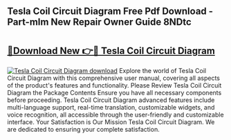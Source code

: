 ## Tesla Coil Circuit Diagram Free Pdf Download - Part-mIm New Repair Owner Guide 8NDtc

# <h2><a href="http://dft03n.blite.top/?on=Tesla+Coil+Circuit+Diagram">🔗Download New 👉🔴 Tesla Coil Circuit Diagram</a></h2>

[![Tesla Coil Circuit Diagram download](https://i.imgur.com/lujVjoI.png)](http://dft03n.blite.top/?on=Tesla+Coil+Circuit+Diagram)
Explore the world of Tesla Coil Circuit Diagram with this comprehensive user manual, covering all aspects of the product's features and functionality. Please Review Tesla Coil Circuit Diagram the Package Contents Ensure you have all necessary components before proceeding. Tesla Coil Circuit Diagram advanced features include multi-language support, real-time translation, customizable widgets, and voice recognition, all accessible through the user-friendly and customizable interface. Your Satisfaction is Our Mission Tesla Coil Circuit Diagram. We are dedicated to ensuring your complete satisfaction.
